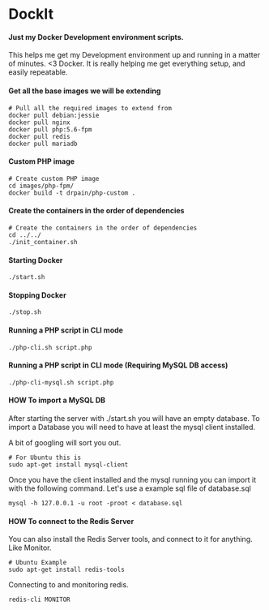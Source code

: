 # DockIt
#### Just my Docker Development environment scripts.

This helps me get my Development environment up and running in a matter of minutes. <3 Docker. It is really helping me get everything setup, and easily repeatable.

#### Get all the base images we will be extending
```shell
# Pull all the required images to extend from
docker pull debian:jessie
docker pull nginx
docker pull php:5.6-fpm
docker pull redis
docker pull mariadb
```

#### Custom PHP image
```shell
# Create custom PHP image
cd images/php-fpm/
docker build -t drpain/php-custom .
```
#### Create the containers in the order of dependencies
```shell
# Create the containers in the order of dependencies
cd ../../
./init_container.sh
```

#### Starting Docker
```shell
./start.sh
```

#### Stopping Docker
```shell
./stop.sh
```

#### Running a PHP script in CLI mode
```shell
./php-cli.sh script.php
```

#### Running a PHP script in CLI mode (Requiring MySQL DB access)
```shell
./php-cli-mysql.sh script.php
```

#### HOW To import a MySQL DB

After starting the server with ./start.sh you will have an empty database.
To import a Database you will need to have at least the mysql client installed.

A bit of googling will sort you out.

```shell
# For Ubuntu this is
sudo apt-get install mysql-client
```

Once you have the client installed and the mysql running you can import it with the following command.
Let's use a example sql file of database.sql

```shell
mysql -h 127.0.0.1 -u root -proot < database.sql
```

#### HOW To connect to the Redis Server

You can also install the Redis Server tools, and connect to it for anything. Like Monitor.

```shell
# Ubuntu Example
sudo apt-get install redis-tools
```

Connecting to and monitoring redis.

```shell
redis-cli MONITOR
```